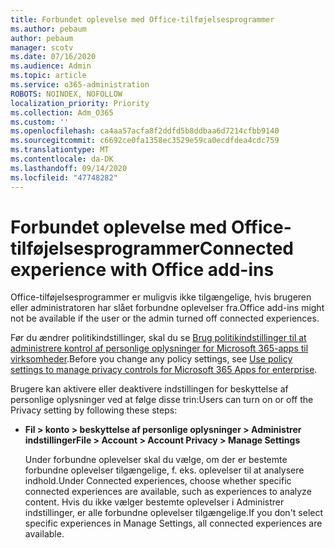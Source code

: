 ```yaml
---
title: Forbundet oplevelse med Office-tilføjelsesprogrammer
ms.author: pebaum
author: pebaum
manager: scotv
ms.date: 07/16/2020
ms.audience: Admin
ms.topic: article
ms.service: o365-administration
ROBOTS: NOINDEX, NOFOLLOW
localization_priority: Priority
ms.collection: Adm_O365
ms.custom: ''
ms.openlocfilehash: ca4aa57acfa8f2ddfd5b8ddbaa6d7214cfbb9140
ms.sourcegitcommit: c6692ce0fa1358ec3529e59ca0ecdfdea4cdc759
ms.translationtype: MT
ms.contentlocale: da-DK
ms.lasthandoff: 09/14/2020
ms.locfileid: "47748282"
---
```

# <a name="connected-experience-with-office-add-ins"></a><span data-ttu-id="6b35a-102">Forbundet oplevelse med Office-tilføjelsesprogrammer</span><span class="sxs-lookup"><span data-stu-id="6b35a-102">Connected experience with Office add-ins</span></span>

<span data-ttu-id="6b35a-103">Office-tilføjelsesprogrammer er muligvis ikke tilgængelige, hvis brugeren eller administratoren har slået forbundne oplevelser fra.</span><span class="sxs-lookup"><span data-stu-id="6b35a-103">Office add-ins might not be available if the user or the admin turned off connected experiences.</span></span>

<span data-ttu-id="6b35a-104">Før du ændrer politikindstillinger, skal du se [Brug politikindstillinger til at administrere kontrol af personlige oplysninger for Microsoft 365-apps til virksomheder](https://docs.microsoft.com/deployoffice/privacy/manage-privacy-controls).</span><span class="sxs-lookup"><span data-stu-id="6b35a-104">Before you change any policy settings, see [Use policy settings to manage privacy controls for Microsoft 365 Apps for enterprise](https://docs.microsoft.com/deployoffice/privacy/manage-privacy-controls).</span></span>

<span data-ttu-id="6b35a-105">Brugere kan aktivere eller deaktivere indstillingen for beskyttelse af personlige oplysninger ved at følge disse trin:</span><span class="sxs-lookup"><span data-stu-id="6b35a-105">Users can turn on or off the Privacy setting by following these steps:</span></span>

- <span data-ttu-id="6b35a-106">**Fil > konto > beskyttelse af personlige oplysninger > Administrer indstillinger**</span><span class="sxs-lookup"><span data-stu-id="6b35a-106">**File > Account > Account Privacy > Manage Settings**</span></span> 

    <span data-ttu-id="6b35a-107">Under forbundne oplevelser skal du vælge, om der er bestemte forbundne oplevelser tilgængelige, f. eks. oplevelser til at analysere indhold.</span><span class="sxs-lookup"><span data-stu-id="6b35a-107">Under Connected experiences, choose whether specific connected experiences are available, such as experiences to analyze content.</span></span> <span data-ttu-id="6b35a-108">Hvis du ikke vælger bestemte oplevelser i Administrer indstillinger, er alle forbundne oplevelser tilgængelige.</span><span class="sxs-lookup"><span data-stu-id="6b35a-108">If you don't select specific experiences in Manage Settings, all connected experiences are available.</span></span>
